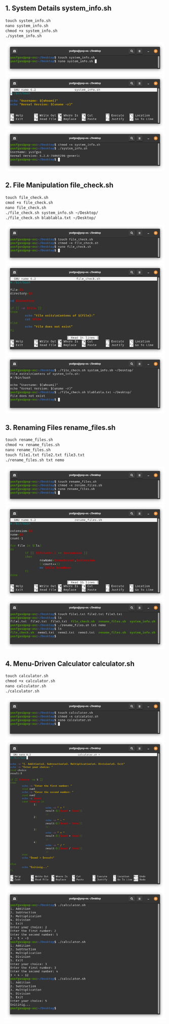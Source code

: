 ## 1. System Details system_info.sh
```
touch system_info.sh
nano system_info.sh
chmod +x system_info.sh
./system_info.sh
```
![Step 1_1](images/step1_1.png)
![Step 1_2](images/step1_2.png)
![Step 1_3](images/step1_3.png)

## 2. File Manipulation file_check.sh
```
touch file_check.sh
cmod +x file_check.sh
nano file_check.sh
./file_check.sh system_info.sh ~/Desktop/
./file_check.sh blablabla.txt ~/Desktop/
```
![Step 2_1](images/step2_1.png)
![Step 2_2](images/step2_2.png)
![Step 2_3](images/step2_3.png)

## 3. Renaming Files rename_files.sh
```
touch rename_files.sh
chmod +x rename_files.sh
nano rename_files.sh
touch file1.txt file2.txt file3.txt
./rename_files.sh txt nemo
```
![Step 3_1](images/step3_1.png)
![Step 3_2](images/step3_2.png)
![Step 3_3](images/step3_3.png)

## 4. Menu-Driven Calculator calculator.sh
```
touch calculator.sh
chmod +x calculator.sh
nano calculator.sh
./calculator.sh
```
![Step 4_1](images/step4_1.png)
![Step 4_2](images/step4_2.png)
![Step 4_3](images/step4_3.png)
